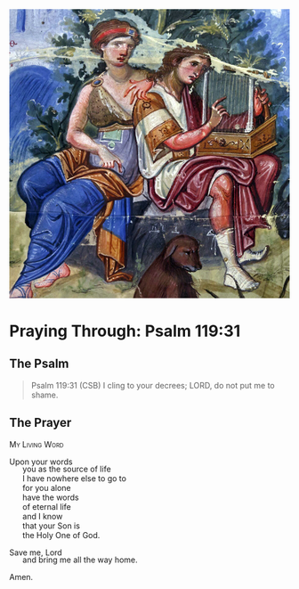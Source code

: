 <img class="intro-right" src="art-paris-psalter.jpg">

<style>
  li {list-style-type: none;}
  p + ul {
    margin-top: -18px;
}
</style>

# Praying Through: Psalm 119:31

## The Psalm

>Psalm 119:31 (CSB) I cling to your decrees; LORD, do not put me to shame. 

## The Prayer

<div style="font-variant: small-caps;">
My Living Word
</div>

Upon your words
* you as the source of life
* I have nowhere else to go to
* for you alone
* have the words
* of eternal life
* and I know
* that your Son is
* the Holy One of God.

Save me, Lord
* and bring me all the way home.

Amen.
